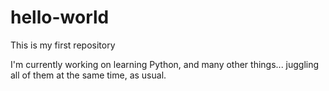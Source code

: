 # hello-world
This is my first repository

I'm currently working on learning Python, and many other things... juggling all of them at the same time, as usual.
